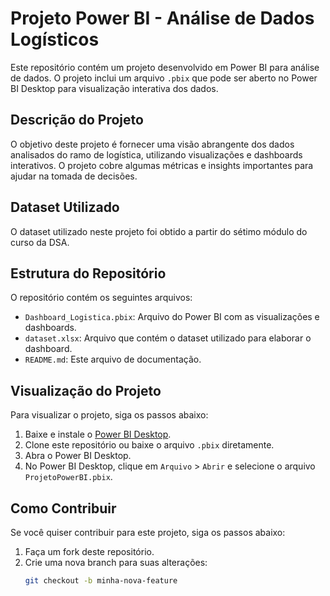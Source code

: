 # Projeto Power BI - Análise de Dados Logísticos

Este repositório contém um projeto desenvolvido em Power BI para análise de dados. O projeto inclui um arquivo `.pbix` que pode ser aberto no Power BI Desktop para visualização interativa dos dados.

## Descrição do Projeto

O objetivo deste projeto é fornecer uma visão abrangente dos dados analisados do ramo de logística, utilizando visualizações e dashboards interativos. O projeto cobre algumas métricas e insights importantes para ajudar na tomada de decisões.

## Dataset Utilizado

O dataset utilizado neste projeto foi obtido a partir do sétimo módulo do curso da DSA.

## Estrutura do Repositório

O repositório contém os seguintes arquivos:

- `Dashboard_Logistica.pbix`: Arquivo do Power BI com as visualizações e dashboards.
- `dataset.xlsx`: Arquivo que contém o dataset utilizado para elaborar o dashboard. 
- `README.md`: Este arquivo de documentação.

## Visualização do Projeto

Para visualizar o projeto, siga os passos abaixo:

1. Baixe e instale o [Power BI Desktop](https://powerbi.microsoft.com/desktop/).
2. Clone este repositório ou baixe o arquivo `.pbix` diretamente.
3. Abra o Power BI Desktop.
4. No Power BI Desktop, clique em `Arquivo` > `Abrir` e selecione o arquivo `ProjetoPowerBI.pbix`.

## Como Contribuir

Se você quiser contribuir para este projeto, siga os passos abaixo:

1. Faça um fork deste repositório.
2. Crie uma nova branch para suas alterações:
   ```bash
   git checkout -b minha-nova-feature

